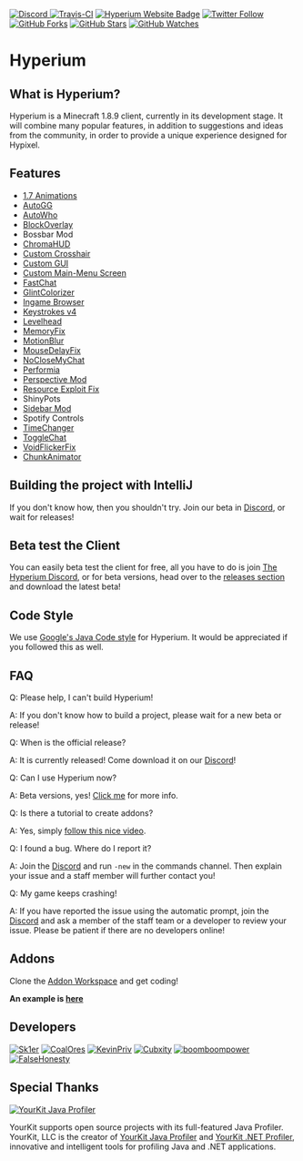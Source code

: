 [ ![Discord](https://canary.discordapp.com/api/guilds/411619823445999637/widget.png) ](https://discord.gg/8GakFcT)
[ ![Travis-CI](https://travis-ci.org/HyperiumClient/Hyperium.svg?branch=master)](https://travis-ci.org/HyperiumClient/Hyperium)
[![Hyperium Website Badge](https://img.shields.io/badge/visit%20our-website-red.svg)](https://hyperium.cc)
[![Twitter Follow](https://img.shields.io/twitter/follow/espadrine.svg?label=Follow&style=social)](https://twitter.com/HyperiumClient)
[![GitHub Forks](https://img.shields.io/github/forks/HyperiumClient/Hyperium.svg?style=social&label=Fork&maxAge=2592000)](https://github.com/HyperiumClient/Hyperium/network)
[![GitHub Stars](https://img.shields.io/github/stars/HyperiumClient/Hyperium.svg?style=social&label=Star&maxAge=2592000)](https://github.com/HyperiumClient/Hyperium/stargazers)
[![GitHub Watches](https://img.shields.io/github/watchers/HyperiumClient/Hyperium.svg?style=social&label=Watch&maxAge=2592000)](https://github.com/HyperiumClient/Hyperium/watchers)  

# Hyperium #  

## What is Hyperium? ##
Hyperium is a Minecraft 1.8.9 client, currently in its development stage. It will combine many popular features, in addition to suggestions and ideas from the community, in order to provide a unique experience designed for Hypixel.

## Features ##
- [1.7 Animations](https://www.youtube.com/watch?v=9-LoFff-3fI)
- [AutoGG](https://www.youtube.com/watch?v=1eETPGuSQWA)
- [AutoWho](https://www.youtube.com/watch?v=osJW53GA_1I)
- [BlockOverlay](https://www.youtube.com/watch?v=_ELFA5jtNQM)
- Bossbar Mod
- [ChromaHUD](https://www.youtube.com/watch?v=eyh6pcsGMpo)
- [Custom Crosshair](https://www.youtube.com/watch?v=YYasNSTWA64)  
- [Custom GUI](https://raw.githubusercontent.com/RDIL/misc-private-images/master/hyperiumclient/hyperiumimg/Hyperium-CustomInGameMenu.JPG)  
- [Custom Main-Menu Screen](https://raw.githubusercontent.com/RDIL/misc-private-images/master/hyperiumclient/hyperiumimg/Hyperium-CustomMainMenu.JPG)  
- [FastChat](https://www.youtube.com/watch?v=vsibdTVYTB4)
- [GlintColorizer](https://www.youtube.com/watch?v=80foSiVvUiI)
- [Ingame Browser](https://github.com/montoyo/mcef)  
- [Keystrokes v4](https://www.youtube.com/watch?v=tA1SmI8nfY4)
- [Levelhead](https://sk1er.club/levelhead)
- [MemoryFix](https://prplz.io/memoryfix)
- [MotionBlur](https://www.youtube.com/watch?v=x21aLjDbCRw)
- [MouseDelayFix](https://prplz.io/mousedelayfix)
- [NoCloseMyChat](https://hypixel.net/threads/1260752/)
- [Performia](https://github.com/Sk1er/Performia)
- [Perspective Mod](https://www.youtube.com/watch?v=7FdMMpzNdUk)
- [Resource Exploit Fix](https://github.com/Sk1er/Resource-Exploit-Fix) 
- ShinyPots
- [Sidebar Mod](https://www.youtube.com/watch?v=cn9VvT43yRs)
- Spotify Controls
- [TimeChanger](https://www.youtube.com/watch?v=PbhXIPecOSA)
- [ToggleChat](https://www.youtube.com/watch?v=guD8kAk-Wn4)
- [VoidFlickerFix](https://www.youtube.com/watch?v=klV4d1B6ysk)
- [ChunkAnimator](https://minecraft.curseforge.com/projects/chunk-animator)

## Building the project with IntelliJ ##

If you don't know how, then you shouldn't try. Join our beta in <a href="https://hyperium.cc/discord">Discord</a>, or wait for releases!

## Beta test the Client ##  
You can easily beta test the client for free, all you have to do is join [The Hyperium Discord](https://hyperium.cc/discord), or for beta versions, head over to the [releases section](https://github.com/HyperiumClient/Hyperium/releases) and download the latest beta!  

## Code Style ##

We use [Google's Java Code style](https://google.github.io/styleguide/javaguide.html) for Hyperium. It would be appreciated if you followed this as well.

## FAQ ##
Q: Please help, I can't build Hyperium!

A: If you don't know how to build a project, please wait for a new beta or release! 


Q: When is the official release?

A: It is currently released!  Come download it on our <a href="https://discord.gg/RNyRgtv">Discord</a>!


Q: Can I use Hyperium now?

A: Beta versions, yes!  [Click me](#beta-test-the-client) for more info.  


Q: Is there a tutorial to create addons?

A: Yes, simply [follow this nice video](https://www.youtube.com/watch?v=RXTIFdoNA8c).


Q: I found a bug. Where do I report it?

A: Join the [Discord](https://hyperium.cc/discord) and run `-new` in the commands channel.  Then explain your issue and a staff member will further contact you!


Q: My game keeps crashing!

A: If you have reported the issue using the automatic prompt, join the <a href="https://hyperium.cc/discord">Discord</a> and ask a member of the staff team or a developer to review your issue. Please be patient if there are no developers online!

## Addons ##
Clone the [Addon Workspace](https://github.com/HyperiumClient/Addon-Workspace) and get coding!

**An example is [here](https://github.com/HyperiumClient/Addon-Workspace)**
## Developers ##
[![Sk1er](https://cdn.discordapp.com/avatars/376817315830038530/87dd80c68e0598ea39af4e0472b299b7.png)](https://github.com/Sk1er)
[![CoalOres](https://cdn.discordapp.com/avatars/248159137370734601/667cb334d3a85c850d9890e786cbf50c.png?size=128)](https://github.com/CoalCoding)
[![KevinPriv](https://cdn.discordapp.com/avatars/247785387919933440/e8f6af129f0d6d4db93d8c7360aac15a.png)](https://github.com/KevinPriv)
[![Cubxity](https://cdn.discordapp.com/avatars/290921387655430144/90e89028a4ffbde5ebff833709863c39.png?size=128)](https://github.com/Cubxity)
[![boomboompower](https://avatars1.githubusercontent.com/u/12974350?s=128&v=4)](https://github.com/boomboompower)
[![FalseHonesty](https://cdn.discordapp.com/avatars/148248069148770304/a_c292ca845b0462bfd4ad5c3d0f89ba28.gif?size=128&f=.gif)](https://github.com/FalseHonesty)



## Special Thanks ##

[![YourKit Java Profiler](https://www.yourkit.com/images/yklogo.png)](https://www.yourkit.com/java/profiler/)

YourKit supports open source projects with its full-featured Java Profiler.
YourKit, LLC is the creator of <a href="https://www.yourkit.com/java/profiler/">YourKit Java Profiler</a>
and <a href="https://www.yourkit.com/.net/profiler/">YourKit .NET Profiler</a>,
innovative and intelligent tools for profiling Java and .NET applications.
